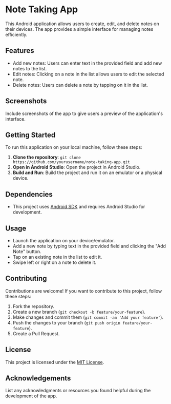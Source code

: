 # Note Taking App

This Android application allows users to create, edit, and delete notes on their devices. The app provides a simple interface for managing notes efficiently.

## Features

- Add new notes: Users can enter text in the provided field and add new notes to the list.
- Edit notes: Clicking on a note in the list allows users to edit the selected note.
- Delete notes: Users can delete a note by tapping on it in the list.

## Screenshots

Include screenshots of the app to give users a preview of the application's interface.

## Getting Started

To run this application on your local machine, follow these steps:

1. **Clone the repository**: `git clone https://github.com/yourusername/note-taking-app.git`
2. **Open in Android Studio**: Open the project in Android Studio.
3. **Build and Run**: Build the project and run it on an emulator or a physical device.

## Dependencies

- This project uses [Android SDK](https://developer.android.com/studio) and requires Android Studio for development.

## Usage

- Launch the application on your device/emulator.
- Add a new note by typing text in the provided field and clicking the "Add Note" button.
- Tap on an existing note in the list to edit it.
- Swipe left or right on a note to delete it.

## Contributing

Contributions are welcome! If you want to contribute to this project, follow these steps:

1. Fork the repository.
2. Create a new branch (`git checkout -b feature/your-feature`).
3. Make changes and commit them (`git commit -am 'Add your feature'`).
4. Push the changes to your branch (`git push origin feature/your-feature`).
5. Create a Pull Request.

## License

This project is licensed under the [MIT License](LICENSE).

## Acknowledgements

List any acknowledgments or resources you found helpful during the development of the app.
